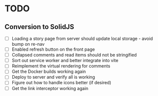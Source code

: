 # TODO

## Conversion to SolidJS

- [ ] Loading a story page from server should update local storage - avoid bump on re-nav
- [ ] Enabled refresh button on the front page
- [ ] Collapsed comments and read items should not be stringified
- [ ] Sort out service worker and better integrate into vite
- [ ] Reimplement the virtual rendering for comments
- [ ] Get the Docker builds working again
- [ ] Deploy to server and verify all is working
- [ ] Figure out how to handle icons better (if desired)
- [ ] Get the link interceptor working again
